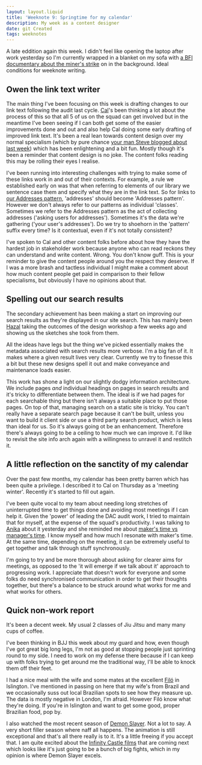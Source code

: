 ```yaml
---
layout: layout.liquid
title: 'Weeknote 9: Springtime for my calendar'
description: My week as a content designer
date: git Created
tags: weeknotes
---
```


A late eddition again this week. I didn't feel like opening the laptop after work yesterday so I'm currently wrapped in a blanket on my sofa with [a BFI documentary about the miner's strike](https://en.wikipedia.org/wiki/Strike:_An_Uncivil_War) on in the background. Ideal conditions for weeknote writing.

## Owen the link text writer

The main thing I've been focusing on this week is drafting changes to our link text following the audit last cycle. [Cal](https://accessibility.blog.gov.uk/author/calvin-lau-content-designer/)'s been thinking a lot about the process of this so that all 5 of us on the squad can get involved but in the meantime I've been seeing if I can both get some of the easier improvements done and out and also help Cal doing some early drafting of improved link text. It's been a real lean towards content design over my normal specialism (which by pure chance [your man Steve blogged about last week](https://visitmy.website/2024/11/03/the-hill-fort/#interdisciplinary-works)) which has been enlightening and a bit fun. Mostly though it's been a reminder that content design is no joke. The content folks reading this may be rolling their eyes I realise.

I've been running into interesting challenges with trying to make some of these links work in and out of their contexts. For example, a rule we established early on was that when referring to elements of our library we sentence case them and specify what they are in the link text. So for links to [our Addresses pattern](https://design-system.service.gov.uk/patterns/addresses/), 'addresses' should become 'Addresses pattern'. However we don't always refer to our patterns as individual 'classes'. Sometimes we refer to the Addresses pattern as the act of collecting addresses ('asking users for addresses'). Sometimes it's the data we're gathering ('your user's addresses'). Do we try to shoehorn in the 'pattern' suffix every time? Is it contextual, even if it's not totally consistent?

I've spoken to Cal and other content folks before about how they have the hardest job in stakeholder work because anyone who can read reckons they can understand and write content. Wrong. You don't know guff. This is your reminder to give the content people around you the respect they deserve. If I was a more brash and tactless individual I might make a comment about how much content people get paid in comparison to their fellow specialisms, but obviously I have no opinions about that.

## Spelling out our search results

The secondary achievement has been making a start on improving our search results as they're displayed in our site search. This has mainly been [Hazal](https://designnotes.blog.gov.uk/author/hazal-arpalikli-senior-interaction-designer-gds/) taking the outcomes of the design workshop a few weeks ago and showing us the sketches she took from them.

All the ideas have legs but the thing we've picked essentially makes the metadata associated with search results more verbose. I'm a big fan of it. It makes where a given result lives very clear. Currently we try to finesse this a bit but these new designs spell it out and make conveyance and maintenance loads easier.

This work has shone a light on our slightly dodgy information architecture. We include pages _and_ individual headings on pages in search results and it's tricky to differentiate between them. The ideal is if we had pages for each searchable thing but there isn't always a suitable place to put those pages. On top of that, managing search on a static site is tricky. You can't really have a separate search page because it can't be built, unless you want to build it client side or use a third party search product, which is less than ideal for us. So it's always going ot be an enhancement. Therefore there's always going to be a ceiling to how much we can improve it. I'd like to revisit the site info arch again with a willingness to unravel it and restitch it.

## A little reflection on the sanctity of my calendar

Over the past few months, my calendar has been pretty barren which has been quite a privilege. I described it to Cal on Thursday as a 'meeting winter'. Recently it's started to fill out again.

I've been quite vocal to my team about needing long stretches of uninterrupted time to get things done and avoiding most meetings if I can help it. Given the 'power' of leading the DAC audit work, I tried to maintain that for myself, at the expense of the squad's productivity. I was talking to [Anika](https://accessibility.blog.gov.uk/author/anikahenke/) about it yesterday and she reminded me about [maker's time vs manager's time](https://www.paulgraham.com/makersschedule.html). I know myself and how much I resonate with maker's time. At the same time, depending on the meeting, it can be extremely useful to get together and talk through stuff synchronously.

I'm going to try and be more thorough about asking for clearer aims for meetings, as opposed to the 'it will emerge if we talk about it' approach to progressing work. I appreciate that doesn't work for everyone and some folks do need synchronised communication in order to get their thoughts together, but there's a balance to be struck around what works for me and what works for others.

## Quick non-work report

It's been a decent week. My usual 2 classes of Jiu Jitsu and many many cups of coffee.

I've been thinking in BJJ this week about my guard and how, even though I've got great big long legs, I'm not as good at stopping people just sprinting round to my side. I need to work on my defense there because if I can keep up with folks trying to get around me the traditional way, I'll be able to knock them off their feet.

I had a nice meal with the wife and some mates at the excellent [Filó](https://www.filobrazil.co.uk/) in Islington. I've mentioned in passing on here that my wife's from Brazil and we occasionally suss out local Brazilian spots to see how they measure up. The data is mostly negative in London, I'm afraid. However Filó know what they're doing. If you're in Islington and want to get some good, proper Brazilian food, pop by.

I also watched the most recent season of [Demon Slayer](https://en.wikipedia.org/wiki/Demon_Slayer:_Kimetsu_no_Yaiba_%E2%80%93_To_the_Hashira_Training). Not a lot to say. A very short filler season where naff all happens. The animation is still exceptional and that's all there really is to it. It's a little freeing if you accept that. I am quite excited about the [Infinity Castle films](https://demonslayer-anime.com/infinitycastle/) that are coming next which looks like it's just going to be a bunch of big fights, which in my opinion is where Demon Slayer excels.
